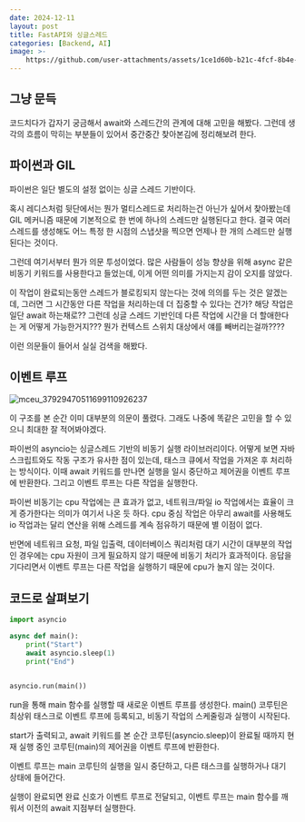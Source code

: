```yaml
---
date: 2024-12-11
layout: post
title: FastAPI와 싱글스레드
categories: [Backend, AI]
image: >-
    https://github.com/user-attachments/assets/1ce1d60b-b21c-4fcf-8b4e-346a9b11cfa7
---
```


## 그냥 문득

코드치다가 갑자기 궁금해서 await와 스레드간의 관계에 대해 고민을 해봤다. 
그런데 생각의 흐름이 막히는 부분들이 있어서 중간중간 찾아본김에 정리해보려 한다.

## 파이썬과 GIL

파이썬은 일단 별도의 설정 없이는 싱글 스레드 기반이다.

혹시 레디스처럼 뒷단에서는 뭔가 멀티스레드로 처리하는건 아닌가 싶어서 찾아봤는데
GIL 메커니즘 때문에 기본적으로 한 번에 하나의 스레드만 실행된다고 한다.
결국 여러 스레드를 생성해도 어느 특정 한 시점의 스냅샷을 찍으면 언제나 한 개의 스레드만 실행된다는 것이다.

그런데 여기서부터 뭔가 의문 투성이었다. 
많은 사람들이 성능 향상을 위해 async 같은 비동기 키워드를 사용한다고 들었는데, 이게 어떤 의미를 가지는지 감이 오지를 않았다. 

이 작업이 완료되는동안 스레드가 블로킹되지 않는다는 것에 의의를 두는 것은 알겠는데, 
그러면 그 시간동안 다른 작업을 처리하는데 더 집중할 수 있다는 건가? 해당 작업은 일단 await 하는채로?? 
그런데 싱글 스레드 기반인데 다른 작업에 시간을 더 할애한다는 게 어떻게 가능한거지???
뭔가 컨텍스트 스위치 대상에서 얘를 빼버리는걸까????

이런 의문들이 들어서 실실 검색을 해봤다.


## 이벤트 루프

![mceu_37929470511699110926237](https://github.com/user-attachments/assets/869b56d9-f1f8-4baa-a367-a63fcc778614)

이 구조를 본 순간 이미 대부분의 의문이 풀렸다. 그래도 나중에 똑같은 고민을 할 수 있으니 최대한 잘 적어봐야겠다.

파이썬의 asyncio는 싱글스레드 기반의 비동기 실행 라이브러리이다.
어떻게 보면 자바스크립트와도 작동 구조가 유사한 점이 있는데, 태스크 큐에서 작업을 가져온 후 처리하는 방식이다.
이때 await 키워드를 만나면 실행을 일시 중단하고 제어권을 이벤트 루프에 반환한다. 그리고 이벤트 루프는 다른 작업을 실행한다.

파이썬 비동기는 cpu 작업에는 큰 효과가 없고, 네트워크/파일 io 작업에서는 효율이 크게 증가한다는 의미가 여기서 나온 듯 하다.
cpu 중심 작업은 아무리 await를 사용해도 io 작업과는 달리 연산을 위해 스레드를 계속 점유하기 때문에 별 이점이 없다.

반면에 네트워크 요청, 파일 입출력, 데이터베이스 쿼리처럼 대기 시간이 대부분의 작업인 경우에는 cpu 자원이 크게 필요하지 않기 때문에
비동기 처리가 효과적이다. 응답을 기다리면서 이벤트 루프는 다른 작업을 실행하기 때문에 cpu가 놀지 않는 것이다.

## 코드로 살펴보기

```python
import asyncio

async def main():
    print("Start")
    await asyncio.sleep(1) 
    print("End")


asyncio.run(main())
```

run을 통해 main 함수를 실행할 때 새로운 이벤트 루프를 생성한다.
main() 코루틴은 최상위 태스크로 이벤트 루프에 등록되고, 비동기 작업의 스케줄링과 실행이 시작된다.

start가 출력되고, await 키워드를 본 순간 코루틴(asyncio.sleep)이 완료될 때까지 현재 실행 중인 코루틴(main)의 제어권을 이벤트 루프에 반환한다.

이벤트 루프는 main 코루틴의 실행을 일시 중단하고, 다른 태스크를 실행하거나 대기 상태에 들어간다.

실행이 완료되면 완료 신호가 이벤트 루프로 전달되고, 이벤트 루프는 main 함수를 깨워서 이전의 await 지점부터 실행한다.
